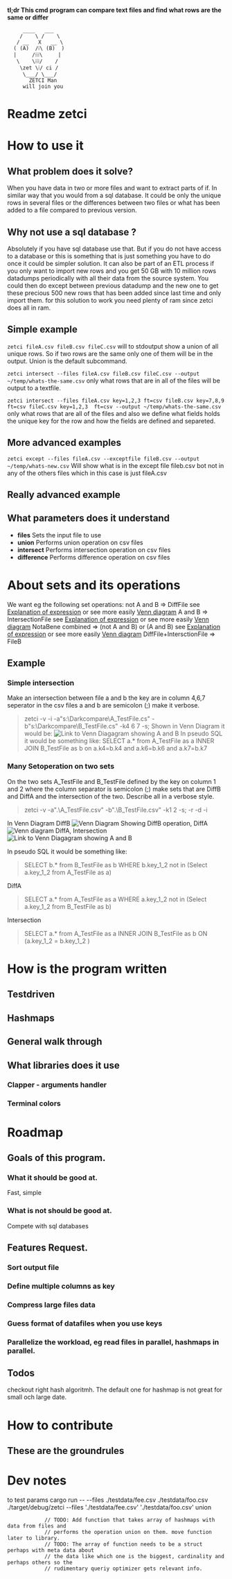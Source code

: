**tl;dr This cmd program can compare text files and find what rows are the
same or differ**
```
     ____   ___
    /    \ /    \
   / __   X   __ \
  ( (A)  /⁞\ (B)  )
  |     /⁞⁞⁞\     |
   \    \⁞⁞⁞/    /
    \zet \⁞/ ci /
     \___/ \___/
       ZETCI Man 
     will join you
```
# Readme zetci

# How to use it
## What problem does it solve?
When you have data in two or more files and want to extract parts of if. In
similar way that you would from a sql database. It could be only the unique
rows in several files or the differences between two files or what has been
added to a file compared to previous version.

## Why not use a sql database ?
Absolutely if you have sql database use that. But if you do not have access to
a database or this is something that is just something you have to do once it
could be simpler solution. It can also be part of an ETL process if you only
want to import new rows and you get 50 GB with 10 million rows datadumps periodically  with all their data from
the source system. You could then do except between previous datadump and the
new one to get these precious 500 new rows that has been added since last time and only import them.
for this solution to work you need plenty of ram since zetci does all in ram.

## Simple example
`zetci fileA.csv fileB.csv fileC.csv`
will to stdoutput show a union of all unique rows. So if two rows are the same
only one of them will be in the output. Union is the default subcommand.

`zetci intersect --files fileA.csv fileB.csv fileC.csv --output ~/temp/whats-the-same.csv`
only what rows that are in all of the files will be output to a textfile.

`zetci intersect --files fileA.csv key=1,2,3 ft=csv fileB.csv key=7,8,9  ft=csv fileC.csv key=1,2,3  ft=csv --output ~/temp/whats-the-same.csv`
only what rows that are all of the files and also we define what fields holds
the unique key for the row and how the fields are defined and separeted.

## More advanced examples
`zetci except --files fileA.csv --exceptfile fileB.csv --output ~/temp/whats-new.csv`
Will show what is in the except file fileb.csv bot not in any of the others
files which in this case is just fileA.csv

## Really advanced example
## What parameters does it understand
* **files** Sets the input file to use
* **union** Performs union operation on csv files
* **intersect** Performs intersection operation on csv files
* **difference**  Performs difference operation on csv files

# About sets and its operations
We want eg the following set operations:
not A and B => DiffFile  see [Explanation of expression](http://www.wolframalpha.com/input/?i=not+A+and+B "link to Wolframealpha") or see more easily [Venn diagram](http://www.wolframalpha.com/share/clip?f=d41d8cd98f00b204e9800998ecf8427e41kvo33uui "link to graph on Wolframealpha")
A and B => IntersectionFile see [Explanation of expression](http://www.wolframalpha.com/input/?i=A+and+B "link to Wolframealpha") or see more easily [Venn diagram]( http://www.wolframalpha.com/share/clip?f=d41d8cd98f00b204e9800998ecf8427e7e2qko5194 "link to graph on Wolframealpha")
NotaBene combined => (not A and B) or (A and B) see [Explanation of expression](http://www.wolframalpha.com/input/?i=%28not+A+and+B%29+or+%28A+and+B%29 "link to Wolframealpha") or see more easily [Venn diagram](http://www.wolframalpha.com/share/clip?f=d41d8cd98f00b204e9800998ecf8427eguh00j5eik "link to graph on Wolframealpha")
DiffFile+IntersctionFile => FileB
## Example
### Simple intersection
Make an intersection between file a and b the key are in column 4,6,7 seperator in the csv files a and b are semicolon (;) make it verbose.
> zetci -v -i -a"s:\Darkcompare\A_TestFile.cs"  -b"s:\Darkcompare\B_TestFile.cs" -k4 6 7 -s;
Shown in Venn Diagram it would be:
![Link to Venn Diagagram showing A and B](http://i.imgur.com/lNnPvV2.png)
In pseudo SQL it would be something like:
> SELECT a.* from A_TestFile as a INNER JOIN B_TestFile as b on a.k4=b.k4 and a.k6=b.k6 and a.k7=b.k7

### Many Setoperation on two sets
On the two sets A_TestFile and B_TestFile defined by the key on column 1 and 2 where the column separator is semicolon (;)
make sets that are DiffB and DiffA and the intersection of the two. Describe all in a verbose style.
>zetci -v  -a".\A_TestFile.csv"  -b".\B_TestFile.csv" -k1 2 -s; -r -d -i

In Venn Diagram
DiffB  ![Venn Diagram Showing DiffB operation](http://i.imgur.com/Ig0o6mf.png), DiffA ![Venn diagram DiffA](http://i.imgur.com/9DK6QlX.png), Intersection ![Link to Venn Diagagram showing A and B](http://i.imgur.com/lNnPvV2.png)

In pseudo SQL it would be something like:
> SELECT b.* from B_TestFile as b  WHERE b.key_1_2 not in (Select a.key_1_2 from A_TestFile as a)

DiffA
> SELECT a.* from A_TestFile as a  WHERE a.key_1_2 not in (Select a.key_1_2 from B_TestFile as b)

Intersection
> SELECT a.* from A_TestFile as a  INNER JOIN B_TestFile as b ON (a.key_1_2 = b.key_1_2 )

# How is the program written
## Testdriven
## Hashmaps
## General walk through
## What libraries does it use
### Clapper - arguments handler
### Terminal colors

# Roadmap
## Goals of this program.
### What it should be good at.
Fast, simple
### What is not should be good at.
Compete with sql databases
## Features Request.
### Sort output file
### Define multiple columns as key
### Compress large files data
### Guess format of datafiles when you use keys
### Parallelize the workload, eg read files in parallel, hashmaps in parallel.
## Todos
checkout right hash algoritmh. The default one for hashmap is not great for
small och large date. 
# How to contribute
## These are the groundrules

# Dev notes
to test params cargo run -- --files ./testdata/fee.csv ./testdata/foo.csv
./target/debug/zetci   --files './testdata/fee.csv' './testdata/foo.csv' union

                // TODO: Add function that takes array of hashmaps with data from files and
                // performs the operation union on them. move function later to library.
                // TODO: The array of function needs to be a struct perhaps with meta data about
                // the data like which one is the biggest, cardinality and perhaps others so the
                // rudimentary queriy optimizer gets relevant info.
